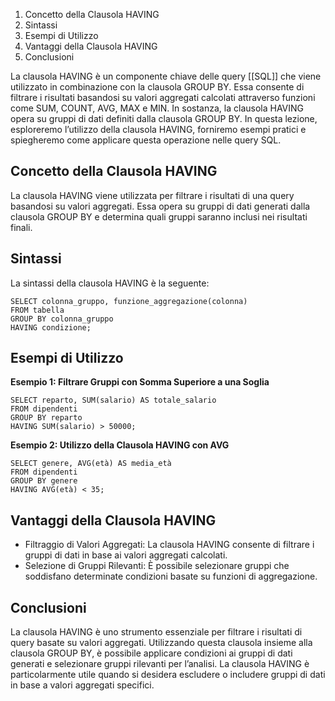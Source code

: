 
1.  Concetto della Clausola HAVING
2.  Sintassi
3.  Esempi di Utilizzo
4.  Vantaggi della Clausola HAVING
5.  Conclusioni

La clausola HAVING è un componente chiave delle query [[SQL]] che viene utilizzato in combinazione con la clausola GROUP BY. Essa consente di filtrare i risultati basandosi su valori aggregati calcolati attraverso funzioni come SUM, COUNT, AVG, MAX e MIN. In sostanza, la clausola HAVING opera su gruppi di dati definiti dalla clausola GROUP BY. In questa lezione, esploreremo l’utilizzo della clausola HAVING, forniremo esempi pratici e spiegheremo come applicare questa operazione nelle query SQL.

Concetto della Clausola HAVING
------------------------------

La clausola HAVING viene utilizzata per filtrare i risultati di una query basandosi su valori aggregati. Essa opera su gruppi di dati generati dalla clausola GROUP BY e determina quali gruppi saranno inclusi nei risultati finali.

Sintassi
--------

La sintassi della clausola HAVING è la seguente:

```
SELECT colonna_gruppo, funzione_aggregazione(colonna)
FROM tabella
GROUP BY colonna_gruppo
HAVING condizione;
```


Esempi di Utilizzo
------------------

**Esempio 1: Filtrare Gruppi con Somma Superiore a una Soglia**

```
SELECT reparto, SUM(salario) AS totale_salario
FROM dipendenti
GROUP BY reparto
HAVING SUM(salario) > 50000;
```


**Esempio 2: Utilizzo della Clausola HAVING con AVG**

```
SELECT genere, AVG(età) AS media_età
FROM dipendenti
GROUP BY genere
HAVING AVG(età) < 35;
```


Vantaggi della Clausola HAVING
------------------------------

*   Filtraggio di Valori Aggregati: La clausola HAVING consente di filtrare i gruppi di dati in base ai valori aggregati calcolati.
*   Selezione di Gruppi Rilevanti: È possibile selezionare gruppi che soddisfano determinate condizioni basate su funzioni di aggregazione.

Conclusioni
-----------

La clausola HAVING è uno strumento essenziale per filtrare i risultati di query basate su valori aggregati. Utilizzando questa clausola insieme alla clausola GROUP BY, è possibile applicare condizioni ai gruppi di dati generati e selezionare gruppi rilevanti per l’analisi. La clausola HAVING è particolarmente utile quando si desidera escludere o includere gruppi di dati in base a valori aggregati specifici.